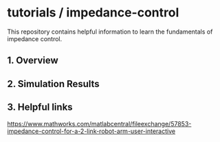# tutorials / impedance-control

This repository contains helpful information to learn the fundamentals of impedance control. 


## 1. Overview 

## 2. Simulation Results 

## 3. Helpful links 
<https://www.mathworks.com/matlabcentral/fileexchange/57853-impedance-control-for-a-2-link-robot-arm-user-interactive>
